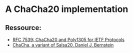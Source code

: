 # A ChaCha20 implementation

## Ressource:
- [RFC 7539: ChaCha20 and Poly1305 for IETF Protocols](https://www.rfc-editor.org/rfc/rfc7539)
- [ChaCha, a variant of Salsa20. Daniel J. Bernstein](https://cr.yp.to/chacha/chacha-20080128.pdf)
